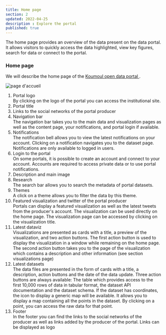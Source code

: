 ```yaml
---
title: Home page
section: 2
updated: 2022-04-25
description : Explore the portal
published: true
---
```


The home page provides an overview of the data present on the data portal.  
It allows visitors to quickly access the data highlighted, view key figures, search for data or connect to the portal.

### Home page

We will describe the home page of the [Koumoul open data portal ](https://opendata.koumoul.com/).

![page d'accueil](./images/user-guide-frontoffice/homepage.png)

1. Portal logo  
By clicking on the logo of the portal you can access the institutional site.  
2. Portal title  
3. Links to the social networks of the portal producer  
4. Navigation bar  
The navigation bar takes you to the main data and visualization pages as well as the content page, your notifications, and portal login if available.  
5. Notifications  
The notification bell allows you to view the latest notifications on your account. Clicking on a notification navigates you to the dataset page.  
Notifications are only available to logged in users.  
6. Login to the portal  
On some portals, it is possible to create an account and connect to your account. Accounts are required to access private data or to use portal notifications.
7. Description and main image  
8. Research  
The search bar allows you to search the metadata of portal datasets.  
9. Themes  
A click on a theme allows you to filter the data by this theme.
10. Featured visualization and twitter of the portal producer  
Portals can display a featured visualization as well as the latest tweets from the producer's account. The visualization can be used directly on the home page. The visualization page can be accessed by clicking on the visualization title.  
11. Latest dataviz  
Visualizations are presented as cards with a title, a preview of the visualization, and two action buttons. The first action button is used to display the visualization in a window while remaining on the home page. The second action button takes you to the page of the visualization which contains a description and other information (see section visualizations page)  
12. Latest datasets  
The data files are presented in the form of cards with a title, a description, action buttons and the date of the data update. Three action buttons are always available: The table which provides access to the first 10,000 rows of data in tabular format, the dataset API documentation and the dataset schema. If the dataset has coordinates, the icon to display a generic map will be available. It allows you to display a map containing all the points in the dataset. By clicking on a point, you can access the raw data for that point.  
13. Footer  
In the footer you can find the links to the social networks of the producer as well as links added by the producer of the portal. Links can be displayed as logo

